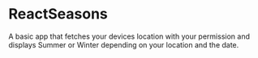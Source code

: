 # ReactSeasons
A basic app that fetches your devices location with your permission and displays Summer or Winter depending on your location and the date.
